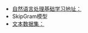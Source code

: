 - [自然语言处理基础学习地址：](https://www.paddlepaddle.org.cn/tutorials/projectdetail/2201246#anchor-6)
- SkipGram模型
- [文本数据集：](https://dataset.bj.bcebos.com/word2vec/text8.txt)